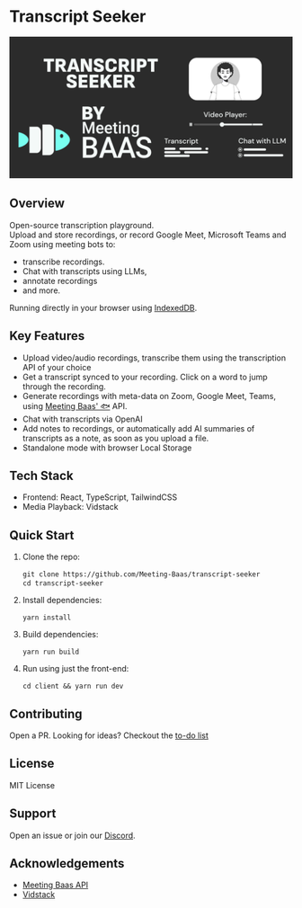 # Transcript Seeker

![Header](./transcriptSeeker.png)

## Overview

Open-source transcription playground. <br/> 
Upload and store recordings, or record Google Meet, Microsoft Teams and Zoom using meeting bots to: <br/>
- transcribe recordings. 
- Chat with transcripts using LLMs,
- annotate recordings
- and more. 

Running directly in your browser using [IndexedDB](https://developer.mozilla.org/en-US/docs/Web/API/IndexedDB_API). 

## Key Features

- Upload video/audio recordings, transcribe them using the transcription API of your choice
- Get a transcript synced to your recording. Click on a word to jump through the recording. 
- Generate recordings with meta-data on Zoom, Google Meet, Teams, using [Meeting Baas' 🐟](https://meetingbaas.com) API. 
- Chat with transcripts via OpenAI
- Add notes to recordings, or automatically add AI summaries of transcripts as a note, as soon as you upload a file. 
- Standalone mode with browser Local Storage

## Tech Stack

- Frontend: React, TypeScript, TailwindCSS
- Media Playback: Vidstack

## Quick Start

1. Clone the repo:
   ```
   git clone https://github.com/Meeting-Baas/transcript-seeker
   cd transcript-seeker
   ```

2. Install dependencies:
   ```
   yarn install
   ```

3. Build dependencies:
   ```
   yarn run build
   ```

4. Run using just the front-end:
   ```
   cd client && yarn run dev
   ```

## Contributing

Open a PR. Looking for ideas? Checkout the [to-do list](./TODO.md)

## License

MIT License

## Support

Open an issue or join our [Discord](https://discord.com/invite/dsvFgDTr6c).

## Acknowledgements

- [Meeting Baas API](https://meetingbaas.com/)
- [Vidstack](https://www.vidstack.io/)
